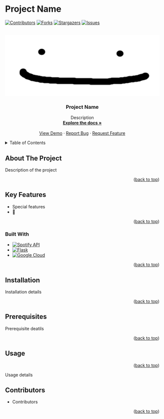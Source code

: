 # Project Name

<!-- PROJECT SHIELDS -->
<!--
*** I'm using markdown "reference style" links for readability.
*** Reference links are enclosed in brackets [ ] instead of parentheses ( ).
*** Below these elements are the declarations for the reference varaibles
*** for contributors-url, forks-url, etc. This is an optional, concise syntax you may use.
*** https://www.markdownguide.org/basic-syntax/#reference-style-links
-->
[![Contributors][contributors-shield]][contributors-url]
[![Forks][forks-shield]][forks-url]
[![Stargazers][stars-shield]][stars-url]
[![Issues][issues-shield]][issues-url]

[contributors-shield]: https://img.shields.io/github/contributors/tusmm/readme-template.svg?style=for-the-badge
[contributors-url]: https://github.com/tusmm/readme-template/graphs/contributors
[forks-shield]: https://img.shields.io/github/forks/tusmm/readme-template.svg?style=for-the-badge
[forks-url]: https://github.com/tusmm/readme-template/network/members
[stars-shield]: https://img.shields.io/github/stars/tusmm/readme-template.svg?style=for-the-badge
[stars-url]: https://github.com/tusmm/readme-template/stargazers
[issues-shield]: https://img.shields.io/github/issues/tusmm/readme-template.svg?style=for-the-badge
[issues-url]: https://github.com/tusmm/readme-template/issues

<!-- PROJECT LOGO -->
<br />
<div id="readme-top" align="center">
  <a href="https://github.com/tusmm/readme-template">
    <img src="images/logo.png" alt="banner" width="600" height="200">
  </a>

<h3 align="center">Project Name</h3>

  <p align="center">
    Description
    <br />
    <a href="https://github.com/tusmm/readme-template"><strong>Explore the docs »</strong></a>
    <br />
    <br />
    <a href="https://github.com/tusmm/readme-template">View Demo</a>
    ·
    <a href="https://github.com//tusmm/readme-template">Report Bug</a>
    ·
    <a href="https://github.com/tusmm/readme-template">Request Feature</a>
  </p>
</div>

<!-- TABLE OF CONTENTS -->
<details>
  <summary>Table of Contents</summary>
  <ol>
    <li>
      <a href="#about-the-project">About The Project</a>
      <ul>
        <li><a href="#built-with">Built With</a></li>
      </ul>
    </li>
    <li>
      <a href="#installation">Getting Started</a>
      <ul>
        <li><a href="#prerequisites">Prerequisites</a></li>
      </ul>
    </li>
    <li><a href="#usage">Usage</a></li>
    <li><a href="#contributors">Contributors</a></li>
    
  </ol>
</details>

<!-- ABOUT THE PROJECT -->
## About The Project

Description of the project

<p align="right">(<a href="#readme-top">back to top</a>)</p>

## Key Features
* Special features 
* :tada:
  
<p align="right">(<a href="#readme-top">back to top</a>)</p>


### Built With
<!-- [![Title][Link to image shield]][link to the tool] -->
<!-- Examples below -->
* [![Spotify API][SpotifyAPI.com]][SpotifyAPI-url]
* [![Flask][Flask.com]][Flask-url]
* [![Google Cloud][GoogleCloud.com]][GoogleCloud-url]

[SpotifyAPI.com]: https://img.shields.io/badge/SpotifyAPI-0d1517?style=for-the-badge&logo=spotify&logoColor=1DB954
[SpotifyAPI-url]: https://developer.spotify.com/documentation/web-api/

[Flask.com]: https://img.shields.io/badge/Flask-2a3133?style=for-the-badge&logo=flask&logoColor=FFFFFF
[Flask-url]: https://flask.palletsprojects.com/en/2.2.x/

[GoogleCloud.com]:  https://img.shields.io/badge/GoogleCloud-064f61?style=for-the-badge&logo=googlecloud&logoColor=4C8BF5
[GoogleCloud-url]: https://cloud.google.com/

<p align="right">(<a href="#readme-top">back to top</a>)</p>

<!-- GETTING STARTED -->
## Installation

Installation details

<p align="right">(<a href="#readme-top">back to top</a>)</p>

## Prerequisites

Prerequisite deatils

<p align="right">(<a href="#readme-top">back to top</a>)</p>

## Usage

<p align="right">(<a href="#readme-top">back to top</a>)</p>

Usage details

## Contributors
* Contributors

<p align="right">(<a href="#readme-top">back to top</a>)</p>
